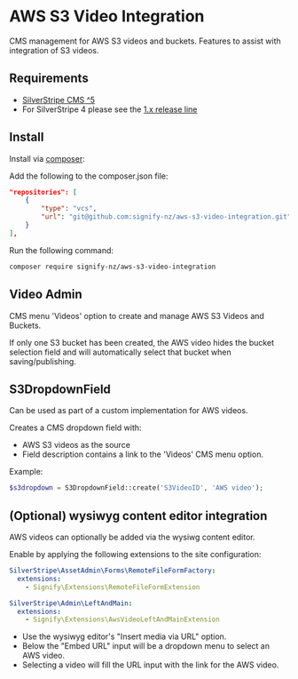 # AWS S3 Video Integration

CMS management for AWS S3 videos and buckets. Features to assist with integration of S3 videos.

## Requirements
* [SilverStripe CMS ^5](https://github.com/silverstripe/silverstripe-cms)
* For SilverStripe 4 please see the [1.x release line](https://github.com/signify-nz/aws-s3-video-integration/tree/1.0)

## Install

Install via [composer](https://getcomposer.org):

Add the following to the composer.json file:
```json
"repositories": [
    {
        "type": "vcs",
        "url": "git@github.com:signify-nz/aws-s3-video-integration.git"
    }
],
```
Run the following command:
```bash
composer require signify-nz/aws-s3-video-integration
```

## Video Admin

CMS menu 'Videos' option to create and manage AWS S3 Videos and Buckets.

If only one S3 bucket has been created, the AWS video hides the bucket selection field
and will automatically select that bucket when saving/publishing.

## S3DropdownField

Can be used as part of a custom implementation for AWS videos.

Creates a CMS dropdown field with:
* AWS S3 videos as the source 
* Field description contains a link to the 'Videos' CMS menu option.

Example:

```php
$s3dropdown = S3DropdownField::create('S3VideoID', 'AWS video');
```

## (Optional) wysiwyg content editor integration

AWS videos can optionally be added via the wysiwg content editor.

Enable by applying the following extensions to the site configuration:

```yml
SilverStripe\AssetAdmin\Forms\RemoteFileFormFactory:
  extensions:
    - Signify\Extensions\RemoteFileFormExtension

SilverStripe\Admin\LeftAndMain:
  extensions:
    - Signify\Extensions\AwsVideoLeftAndMainExtension
```
* Use the wysiwyg editor's "Insert media via URL" option. 
* Below the "Embed URL" input will be a dropdown menu to select an AWS video. 
* Selecting a video will fill the URL input with the link for the AWS video.

